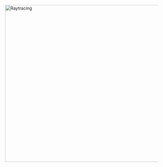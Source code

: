 
<img width="517" alt="Raytracing" src="https://github.com/user-attachments/assets/d5dac9a4-3e1c-4c64-8be1-45086d7194ed" />
